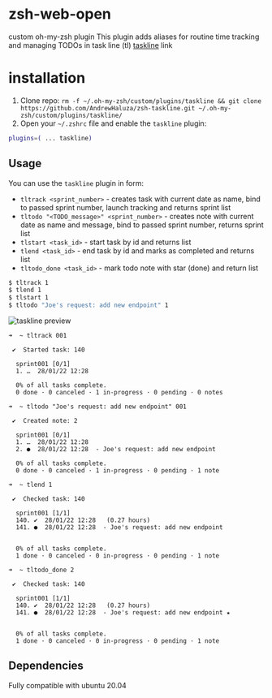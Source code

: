 # zsh-web-open
custom oh-my-zsh plugin
This plugin adds aliases for routine time tracking and managing TODOs in task line (tl) [taskline](https://snapcraft.io/taskline)
 link

# installation

1. Clone repo:
   `rm -f ~/.oh-my-zsh/custom/plugins/taskline && git clone https://github.com/AndrewHaluza/zsh-taskline.git ~/.oh-my-zsh/custom/plugins/taskline/`
2. Open your `~/.zshrc` file and enable the `taskline` plugin:
```zsh
plugins=( ... taskline)
```
## Usage
You can use the `taskline` plugin in form:

- `tltrack <sprint_number>` - creates task with current date as name, bind to passed sprint number, launch tracking and returns sprint list
- `tltodo "<TODO_message>" <sprint_number>` - creates note with current date as name and message, bind to passed sprint number, returns sprint list
- `tlstart <task_id>` - start task by id and returns list
- `tlend <task_id>` - end task by id and marks as completed and returns list
- `tltodo_done <task_id>` - mark todo note with star (done) and return list


```zsh
$ tltrack 1        
$ tlend 1        
$ tlstart 1
$ tltodo "Joe's request: add new endpoint" 1

```
![taskline preview](https://newerest.space/images/878vzxa7xqeymejs7a3p3oii4p6so5.png)

```
➜  ~ tltrack 001

 ✔  Started task: 140

  sprint001 [0/1]
  1. …  28/01/22 12:28 

  0% of all tasks complete.
  0 done · 0 canceled · 1 in-progress · 0 pending · 0 notes 

```

```
➜  ~ tltodo "Joe's request: add new endpoint" 001

 ✔  Created note: 2

  sprint001 [0/1]
  1. …  28/01/22 12:28 
  2. ●  28/01/22 12:28  - Joe's request: add new endpoint

  0% of all tasks complete.
  0 done · 0 canceled · 1 in-progress · 0 pending · 1 note 

```

```
➜  ~ tlend 1

 ✔  Checked task: 140

  sprint001 [1/1]
  140. ✔  28/01/22 12:28   (0.27 hours)
  141. ●  28/01/22 12:28  - Joe's request: add new endpoint


  0% of all tasks complete.
  1 done · 0 canceled · 0 in-progress · 0 pending · 1 note 
```
```
➜  ~ tltodo_done 2

 ✔  Checked task: 140

  sprint001 [1/1]
  140. ✔  28/01/22 12:28   (0.27 hours)
  141. ●  28/01/22 12:28  - Joe's request: add new endpoint ★


  0% of all tasks complete.
  1 done · 0 canceled · 0 in-progress · 0 pending · 1 note 
```

## Dependencies

Fully compatible with ubuntu 20.04
